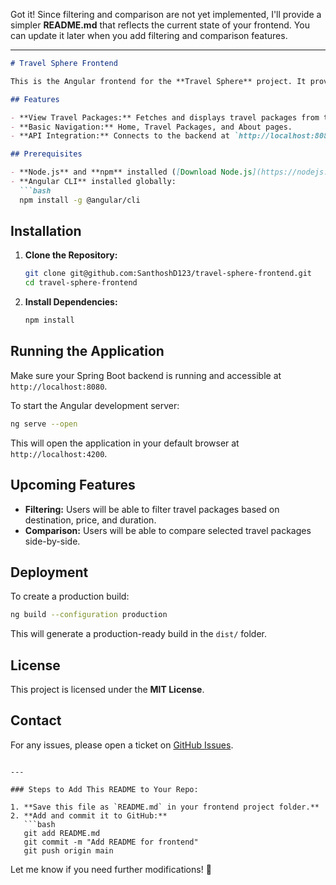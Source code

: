 Got it! Since filtering and comparison are not yet implemented, I'll provide a simpler **README.md** that reflects the current state of your frontend. You can update it later when you add filtering and comparison features.

---

```markdown
# Travel Sphere Frontend

This is the Angular frontend for the **Travel Sphere** project. It provides a user interface to browse travel packages aggregated from different travel agencies.

## Features

- **View Travel Packages:** Fetches and displays travel packages from the Spring Boot backend.
- **Basic Navigation:** Home, Travel Packages, and About pages.
- **API Integration:** Connects to the backend at `http://localhost:8080/api/v1/packages`.

## Prerequisites

- **Node.js** and **npm** installed ([Download Node.js](https://nodejs.org))
- **Angular CLI** installed globally:
  ```bash
  npm install -g @angular/cli
  ```

## Installation

1. **Clone the Repository:**
   ```bash
   git clone git@github.com:SanthoshD123/travel-sphere-frontend.git
   cd travel-sphere-frontend
   ```

2. **Install Dependencies:**
   ```bash
   npm install
   ```

## Running the Application

Make sure your Spring Boot backend is running and accessible at `http://localhost:8080`.

To start the Angular development server:
```bash
ng serve --open
```
This will open the application in your default browser at `http://localhost:4200`.

## Upcoming Features

- **Filtering:** Users will be able to filter travel packages based on destination, price, and duration.
- **Comparison:** Users will be able to compare selected travel packages side-by-side.

## Deployment

To create a production build:
```bash
ng build --configuration production
```
This will generate a production-ready build in the `dist/` folder.

## License

This project is licensed under the **MIT License**.

## Contact

For any issues, please open a ticket on [GitHub Issues](https://github.com/SanthoshD123/travel-sphere-frontend/issues).
```

---

### Steps to Add This README to Your Repo:

1. **Save this file as `README.md` in your frontend project folder.**
2. **Add and commit it to GitHub:**
   ```bash
   git add README.md
   git commit -m "Add README for frontend"
   git push origin main
   ```

Let me know if you need further modifications! 🚀
